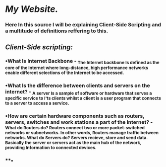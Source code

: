 # ***My Website.***
### Here In this source I will be explaining Client-Side Scripting and a multitude of definitions reffering to this.
 
## *****Client-Side scripting:*****
### **•What Is Internet Backbone** - <sub> The Internet backbone Is defined as the core of the Internet where long-distance, high performance networks enable different selections of the Internet to be accessed. 
### **•What Is the difference between clients and servers on the internet?** - <sub> A server Is a sample of software or hardware that serves a specific service to I'ts clients whilst a client is a user program that connects to a server to access a service. 
### **•How are certain hardware components such as routers, servers, switches and work stations a part of the Internet?** - <sub>  What do Routers do? Routers connect two or more packet-switched networks or subnetworks. In other words, Routers manage traffic between networks. What do Servers do? Servers recieve, store and send data. Basically the server or servers act as the main hub of the network, providing Information to connected devices. 
### **•


